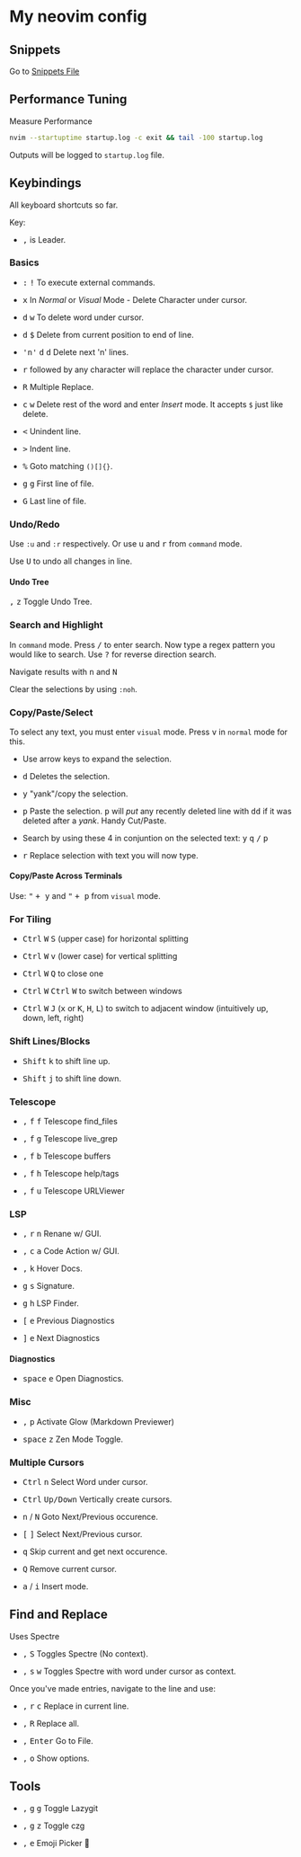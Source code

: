 # My neovim config

## Snippets

Go to [Snippets File](Snippets.md)

## Performance Tuning

Measure Performance

```bash
nvim --startuptime startup.log -c exit && tail -100 startup.log
```

Outputs will be logged to `startup.log` file.

## Keybindings

All keyboard shortcuts so far.

Key:

- <kbd>,</kbd> is Leader.

### Basics

- <kbd>:</kbd> <kbd>!</kbd> To execute external commands.

- <kbd>x</kbd> In *Normal* or *Visual* Mode - Delete Character under cursor.

- <kbd>d</kbd> <kbd>w</kbd> To delete word under cursor.

- <kbd>d</kbd> <kbd>$</kbd> Delete from current position to end of line.

- <kbd>'n'</kbd> <kbd>d</kbd> <kbd>d</kbd> Delete next 'n' lines.

- <kbd>r</kbd> followed by any character will replace the character under cursor.

- <kbd>R</kbd> Multiple Replace.

- <kbd>c</kbd> <kbd>w</kbd> Delete rest of the word and enter *Insert* mode. It accepts `$` just like delete.

- <kbd><</kbd> Unindent line.

- <kbd>></kbd> Indent line.

- <kbd>%</kbd> Goto matching `()[]{}`.

- <kbd>g</kbd> <kbd>g</kbd> First line of file.

- <kbd>G</kbd> Last line of file.

### Undo/Redo

Use `:u` and `:r` respectively. Or use <kbd>u</kbd> and <kbd>r</kbd> from `command` mode.

Use <kbd>U</kbd> to undo all changes in line.

#### Undo Tree

<kbd>,</kbd> <kbd>z</kbd> Toggle Undo Tree.

### Search and Highlight

In `command` mode. Press <kbd>/</kbd> to enter search. Now type a regex pattern you would like to search. Use <kbd>?</kbd> for reverse direction search.

Navigate results with <kbd>n</kbd> and <kbd>N</kbd>

Clear the selections by using `:noh`.

### Copy/Paste/Select

To select any text, you must enter `visual` mode. Press <kbd>v</kbd> in `normal` mode for this.

- Use arrow keys to expand the selection.

- <kbd>d</kbd> Deletes the selection.

- <kbd>y</kbd> "yank"/copy the selection.

- <kbd>p</kbd> Paste the selection. <kbd>p</kbd> will *put* any recently deleted line with <kbd>dd</kbd> if it was deleted after a *yank*. Handy Cut/Paste.

- Search by using these 4 in conjuntion on the selected text: <kbd>y</kbd> <kbd>q</kbd> <kbd>/</kbd> <kbd>p</kbd>

- <kbd>r</kbd> Replace selection with text you will now type.

#### Copy/Paste Across Terminals

Use: <kbd>"</kbd> <kbd>+ </kbd> <kbd> y</kbd> and <kbd>"</kbd> <kbd>+ </kbd> <kbd> p</kbd> from `visual` mode.

### For Tiling

- <kbd>Ctrl</kbd> <kbd>W</kbd> <kbd>S</kbd> (upper case) for horizontal splitting

- <kbd>Ctrl</kbd> <kbd>W</kbd> <kbd>v</kbd> (lower case) for vertical splitting

- <kbd>Ctrl</kbd> <kbd>W</kbd> <kbd>Q</kbd> to close one

- <kbd>Ctrl</kbd> <kbd>W</kbd> <kbd>Ctrl</kbd> <kbd>W</kbd> to switch between windows

- <kbd>Ctrl</kbd> <kbd>W</kbd> <kbd>J</kbd> (<kbd>x</kbd> or <kbd>K</kbd>, <kbd>H</kbd>, <kbd>L</kbd>) to switch to adjacent window (intuitively up, down, left, right)

### Shift Lines/Blocks

- <kbd>Shift</kbd> <kbd>k</kbd> to shift line up.

- <kbd>Shift</kbd> <kbd>j</kbd> to shift line down.

### Telescope

- <kbd>,</kbd> <kbd>f</kbd> <kbd>f</kbd> Telescope find_files

- <kbd>,</kbd> <kbd>f</kbd> <kbd>g</kbd> Telescope live_grep

- <kbd>,</kbd> <kbd>f</kbd> <kbd>b</kbd> Telescope buffers

- <kbd>,</kbd> <kbd>f</kbd> <kbd>h</kbd> Telescope help/tags

- <kbd>,</kbd> <kbd>f</kbd> <kbd>u</kbd> Telescope URLViewer

### LSP

- <kbd>,</kbd> <kbd>r</kbd> <kbd>n</kbd> Renane w/ GUI.

- <kbd>,</kbd> <kbd>c</kbd> <kbd>a</kbd> Code Action w/ GUI.

- <kbd>,</kbd> <kbd>k</kbd> Hover Docs.

- <kbd>g</kbd> <kbd>s</kbd> Signature.

- <kbd>g</kbd> <kbd>h</kbd> LSP Finder.

- <kbd>[</kbd> <kbd>e</kbd> Previous Diagnostics

- <kbd>]</kbd> <kbd>e</kbd> Next Diagnostics

#### Diagnostics

- <kbd>space</kbd> <kbd>e</kbd> Open Diagnostics.

### Misc

- <kbd>,</kbd> <kbd>p</kbd> Activate Glow (Markdown Previewer)

- <kbd>space</kbd> <kbd>z</kbd> Zen Mode Toggle.

### Multiple Cursors

- <kbd>Ctrl</kbd> <kbd>n</kbd> Select Word under cursor.

- <kbd>Ctrl</kbd> <kbd>Up/Down</kbd> Vertically create cursors.

- <kbd>n</kbd> / <kbd>N</kbd> Goto Next/Previous occurence.

- <kbd>[</kbd> <kbd>]</kbd> Select Next/Previous cursor.

- <kbd>q</kbd> Skip current and get next occurence.

- <kbd>Q</kbd> Remove current cursor.

- <kbd>a</kbd> / <kbd>i</kbd> Insert mode.

## Find and Replace

Uses Spectre

- <kbd>,</kbd> <kbd>S</kbd> Toggles Spectre (No context).

- <kbd>,</kbd> <kbd>s</kbd> <kbd>w</kbd> Toggles Spectre with word under cursor as context.

Once you've made entries, navigate to the line and use: 

- <kbd>,</kbd> <kbd>r</kbd> <kbd>c</kbd> Replace in current line.

- <kbd>,</kbd> <kbd>R</kbd> Replace all.

- <kbd>,</kbd> <kbd>Enter</kbd> Go to File.

- <kbd>,</kbd> <kbd>o</kbd> Show options.

## Tools

- <kbd>,</kbd> <kbd>g</kbd> <kbd>g</kbd> Toggle Lazygit

- <kbd>,</kbd> <kbd>g</kbd> <kbd>z</kbd> Toggle czg

- <kbd>,</kbd> <kbd>e</kbd> Emoji Picker 🚀


